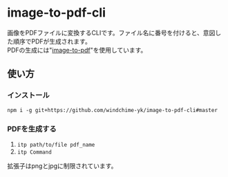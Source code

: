 # image-to-pdf-cli
画像をPDFファイルに変換するCLIです。ファイル名に番号を付けると、意図した順序でPDFが生成されます。  
PDFの生成には"[image-to-pdf](https://github.com/mLuby/images-to-pdf)"を使用しています。

## 使い方
### インストール
```
npm i -g git+https://github.com/windchime-yk/image-to-pdf-cli#master
```

### PDFを生成する
1. `itp path/to/file pdf_name`
2. `itp Command`

拡張子はpngとjpgに制限されています。